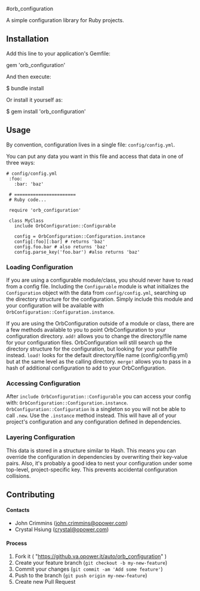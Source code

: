 #orb_configuration

A simple configuration library for Ruby projects.

## Installation

Add this line to your application's Gemfile:

gem 'orb_configuration'

And then execute:

$ bundle install

Or install it yourself as:

$ gem install 'orb_configuration'

## Usage

By convention, configuration lives in a single file: `config/config.yml`.

You can put any data you want in this file and access that data in one of three ways:
 
``` 
# config/config.yml
 :foo:
   :bar: 'baz'
   
 # =======================
 # Ruby code...
 
 require 'orb_configuration'
 
 class MyClass
   include OrbConfiguration::Configurable
 
   config = OrbConfiguration::Configuration.instance
   config[:foo][:bar] # returns 'baz'
   config.foo.bar # also returns 'baz'
   config.parse_key('foo.bar') #also returns 'baz'
```
### Loading Configuration
If you are using a configurable module/class, you should never have to read from a config file. Including the `Configurable` module is what initializes the `Configuration`
object with the data from `config/config.yml`, searching up the directory structure for the configuration.  Simply include this module and your configuration will be available with `OrbConfiguration::Configuration.instance`.

If you are using the OrbConfiguration outside of a module or class, there are a few methods available to you to point OrbConfiguration to your configuration directory.
`add!` allows you to change the directory/file name for your configuration files. OrbConfiguration will still search up the directory structure for the configuration, but looking for your path/file instead.
`load!` looks for the default directory/file name (config/config.yml) but at the same level as the calling directory.
`merge!` allows you to pass in a hash of additional configuration to add to your OrbConfiguration.

### Accessing Configuration
After `include OrbConfiguration::Configurable` you can access your config with: `OrbConfiguration::Configuration.instance`.
`OrbConfiguration::Configuration` is a singleton so you will not be able to call `.new`. Use the `.instance` method instead.
This will have all of your project's configuration and any configuration defined in dependencies.

### Layering Configuration
This data is stored in a structure similar to Hash. This means you can override the configuration in dependencies by overwriting 
their key-value pairs. Also, it's probably a good idea to nest your configuration under some top-level, project-specific key.
This prevents accidental configuration collisions.

## Contributing

#### Contacts
+ John Crimmins (john.crimmins@opower.com)
+ Crystal Hsiung (crystal@opower.com)

#### Process
1. Fork it ( "https://github.va.opower.it/auto/orb_configuration" )
2. Create your feature branch (`git checkout -b my-new-feature`)
3. Commit your changes (`git commit -am 'Add some feature'`)
4. Push to the branch (`git push origin my-new-feature`)
5. Create new Pull Request
